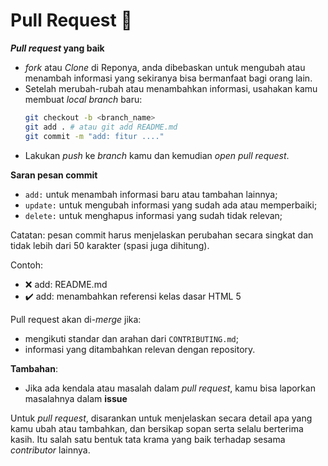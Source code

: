 # Pull Request 🚀

***Pull request* yang baik**
- *fork* atau *Clone* di Reponya, anda dibebaskan untuk mengubah atau menambah informasi yang sekiranya bisa bermanfaat bagi orang lain.
- Setelah merubah-rubah atau menambahkan informasi, usahakan kamu membuat *local branch* baru:
  ```bash
  git checkout -b <branch_name>
  git add . # atau git add README.md
  git commit -m "add: fitur ...."
  ```
- Lakukan *push* ke *branch* kamu dan kemudian *open pull request*.

**Saran pesan commit**

- `add:` untuk menambah informasi baru atau tambahan lainnya;
- `update:` untuk mengubah informasi yang sudah ada atau memperbaiki;
- `delete:` untuk menghapus informasi yang sudah tidak relevan;

Catatan: pesan commit harus menjelaskan perubahan secara singkat dan tidak lebih dari 50 karakter (spasi juga dihitung).

Contoh:
- ❌ add: README.md
- ✔️ add: menambahkan referensi kelas dasar HTML 5

Pull request akan di-*merge* jika:

- mengikuti standar dan arahan dari `CONTRIBUTING.md`;
- informasi yang ditambahkan relevan dengan repository.

**Tambahan**:

- Jika ada kendala atau masalah dalam *pull request*, kamu bisa laporkan masalahnya dalam **issue**

Untuk *pull request*, disarankan untuk menjelaskan secara detail apa yang kamu ubah atau tambahkan, dan bersikap sopan serta selalu berterima kasih. Itu salah satu bentuk tata krama yang baik terhadap sesama *contributor* lainnya.

